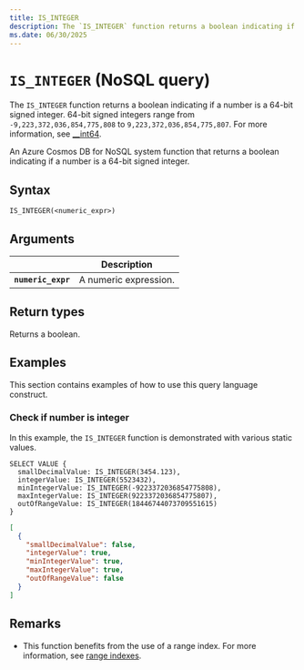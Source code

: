 ```yaml
---
title: IS_INTEGER
description: The `IS_INTEGER` function returns a boolean indicating if a number is a 64-bit signed integer. 64-bit signed integers range from `-9,223,372,036,854,775,808` to `9,223,372,036,854,775,807`. For more information, see [__int64](/cpp/cpp/int8-int16-int32-int64).
ms.date: 06/30/2025
---
```


# `IS_INTEGER` (NoSQL query)

The `IS_INTEGER` function returns a boolean indicating if a number is a 64-bit signed integer. 64-bit signed integers range from `-9,223,372,036,854,775,808` to `9,223,372,036,854,775,807`. For more information, see [__int64](/cpp/cpp/int8-int16-int32-int64).

An Azure Cosmos DB for NoSQL system function that returns a boolean indicating if a number is a 64-bit signed integer.

## Syntax

```nosql
IS_INTEGER(<numeric_expr>)
```

## Arguments

| | Description |
| --- | --- |
| **`numeric_expr`** | A numeric expression. |

## Return types

Returns a boolean.

## Examples

This section contains examples of how to use this query language construct.

### Check if number is integer

In this example, the `IS_INTEGER` function is demonstrated with various static values.

```nosql
SELECT VALUE {
  smallDecimalValue: IS_INTEGER(3454.123),
  integerValue: IS_INTEGER(5523432),
  minIntegerValue: IS_INTEGER(-9223372036854775808),
  maxIntegerValue: IS_INTEGER(9223372036854775807),
  outOfRangeValue: IS_INTEGER(18446744073709551615)
}
```

```json
[
  {
    "smallDecimalValue": false,
    "integerValue": true,
    "minIntegerValue": true,
    "maxIntegerValue": true,
    "outOfRangeValue": false
  }
]
```

## Remarks

- This function benefits from the use of a range index. For more information, see [range indexes](/azure/cosmos-db/index-policy#includeexclude-strategy).
